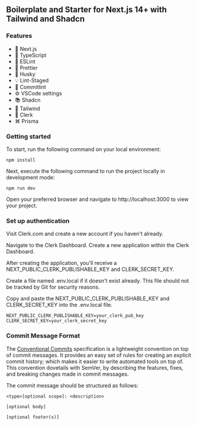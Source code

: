 ## Boilerplate and Starter for Next.js 14+ with Tailwind and Shadcn

### Features

- 🚀 Next.js
- 📝 TypeScript
- 📏 ESLint
- 🎨 Prettier
- 🐶 Husky
- 💡 Lint-Staged
- 🚨 Commitlint
- ⚙️ VSCode settings
- 📚 Shadcn
- 🎨 Tailwind
- 🔐 Clerk
- ⌘ Prisma

### Getting started

To start, run the following command on your local environment:

```shell
npm install
```

Next, execute the following command to run the project locally in development mode:

```shell
npm run dev
```

Open your preferred browser and navigate to http://localhost:3000 to view your project.

### Set up authentication

Visit Clerk.com and create a new account if you haven't already.

Navigate to the Clerk Dashboard.
Create a new application within the Clerk Dashboard.

After creating the application, you'll receive a NEXT_PUBLIC_CLERK_PUBLISHABLE_KEY and CLERK_SECRET_KEY.

Create a file named .env.local if it doesn't exist already. This file should not be tracked by Git for security reasons.

Copy and paste the NEXT_PUBLIC_CLERK_PUBLISHABLE_KEY and CLERK_SECRET_KEY into the .env.local file.

```shell
NEXT_PUBLIC_CLERK_PUBLISHABLE_KEY=your_clerk_pub_key
CLERK_SECRET_KEY=your_clerk_secret_key
```

### Commit Message Format

The [Conventional Commits](https://www.conventionalcommits.org/) specification is a lightweight convention on top of commit messages. It provides an easy set of rules for creating an explicit commit history; which makes it easier to write automated tools on top of. This convention dovetails with SemVer, by describing the features, fixes, and breaking changes made in commit messages.

The commit message should be structured as follows:

```shell
<type>[optional scope]: <description>

[optional body]

[optional footer(s)]
```

